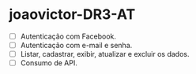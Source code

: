 # joaovictor-DR3-AT

- [ ] Autenticação com Facebook.
- [ ] Autenticação com e-mail e senha.
- [ ] Listar, cadastrar, exibir, atualizar e excluir os dados.
- [ ] Consumo de API.
